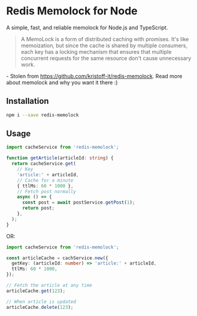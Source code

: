 # Redis Memolock for Node

A simple, fast, and reliable memolock for Node.js and TypeScript.

> A MemoLock is a form of distributed caching with promises. It's like memoization, but since the cache is shared by multiple consumers, each key has a locking mechanism that ensures that multiple concurrent requests for the same resource don't cause unnecessary work.

\- Stolen from https://github.com/kristoff-it/redis-memolock. Read more about memolock and why you want it there :)

## Installation

```bash
npm i --save redis-memolock
```

## Usage

```ts
import cacheService from 'redis-memolock';

function getArticle(articleId: string) {
  return cacheService.get(
    // Key
    'article:' + articleId,
    // Cache for a minute
    { ttlMs: 60 * 1000 },
    // Fetch post normally
    async () => {
      const post = await postService.getPost(1);
      return post;
    },
  );
}
```

OR:

```ts
import cacheService from 'redis-memolock';

const articleCache = cachService.new({
  getKey: (articleId: number) => 'article:' + articleId,
  ttlMs: 60 * 1000,
});

// Fetch the article at any time
articleCache.get(123);

// When article is updated
articleCache.delete(123);
```
